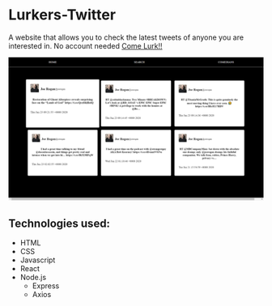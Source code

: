 # Lurkers-Twitter
A website that allows you to check the latest tweets of anyone you are interested in. No account needed 
[Come Lurk!!](https://pure-hamlet-97171.herokuapp.com/)

![Tweets](Lurker.png)


## Technologies used:
- HTML
- CSS
- Javascript
- React
- Node.js
   - Express
   - Axios
   
   
   
